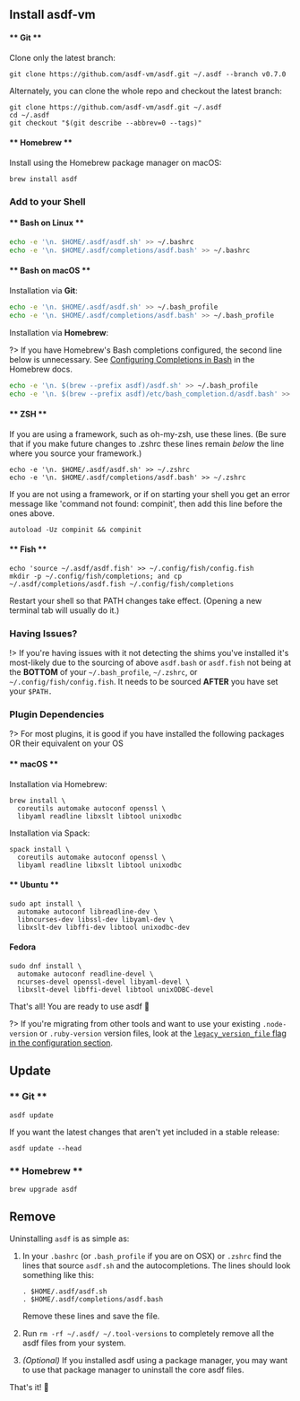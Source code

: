 ## Install asdf-vm

<!-- tabs:start -->

#### ** Git **

Clone only the latest branch:

```shell
git clone https://github.com/asdf-vm/asdf.git ~/.asdf --branch v0.7.0
```

Alternately, you can clone the whole repo and checkout the latest branch:

```shell
git clone https://github.com/asdf-vm/asdf.git ~/.asdf
cd ~/.asdf
git checkout "$(git describe --abbrev=0 --tags)"
```

#### ** Homebrew **

Install using the Homebrew package manager on macOS:

```shell
brew install asdf
```

<!-- tabs:end -->

### Add to your Shell

<!-- tabs:start -->

#### ** Bash on Linux **

```bash
echo -e '\n. $HOME/.asdf/asdf.sh' >> ~/.bashrc
echo -e '\n. $HOME/.asdf/completions/asdf.bash' >> ~/.bashrc
```

#### ** Bash on macOS **

Installation via **Git**:

```bash
echo -e '\n. $HOME/.asdf/asdf.sh' >> ~/.bash_profile
echo -e '\n. $HOME/.asdf/completions/asdf.bash' >> ~/.bash_profile
```

Installation via **Homebrew**:

?> If you have Homebrew's Bash completions configured, the second line below is
unnecessary. See [Configuring Completions
in Bash](https://docs.brew.sh/Shell-Completion#configuring-completions-in-bash)
in the Homebrew docs.

```bash
echo -e '\n. $(brew --prefix asdf)/asdf.sh' >> ~/.bash_profile
echo -e '\n. $(brew --prefix asdf)/etc/bash_completion.d/asdf.bash' >> ~/.bash_profile
```

#### ** ZSH **

If you are using a framework, such as oh-my-zsh, use these lines. (Be sure
that if you make future changes to .zshrc these lines remain _below_ the line
where you source your framework.)

```shell
echo -e '\n. $HOME/.asdf/asdf.sh' >> ~/.zshrc
echo -e '\n. $HOME/.asdf/completions/asdf.bash' >> ~/.zshrc
```

If you are not using a framework, or if on starting your shell you get an
error message like 'command not found: compinit', then add this line before
the ones above.

```shell
autoload -Uz compinit && compinit
```

#### ** Fish **

```shell
echo 'source ~/.asdf/asdf.fish' >> ~/.config/fish/config.fish
mkdir -p ~/.config/fish/completions; and cp ~/.asdf/completions/asdf.fish ~/.config/fish/completions
```

<!-- tabs:end -->

Restart your shell so that PATH changes take effect. (Opening a new terminal
tab will usually do it.)

### Having Issues?

!> If you're having issues with it not detecting the shims you've installed it's most-likely due to the sourcing of above `asdf.bash` or `asdf.fish` not being at the **BOTTOM** of your `~/.bash_profile`, `~/.zshrc`, or `~/.config/fish/config.fish`. It needs to be sourced **AFTER** you have set your `$PATH.`

### Plugin Dependencies

?> For most plugins, it is good if you have installed the following packages OR their equivalent on your OS

<!-- tabs:start -->

#### ** macOS **

Installation via Homebrew:

```shell
brew install \
  coreutils automake autoconf openssl \
  libyaml readline libxslt libtool unixodbc
```

Installation via Spack:

```shell
spack install \
  coreutils automake autoconf openssl \
  libyaml readline libxslt libtool unixodbc
```

#### ** Ubuntu **

```shell
sudo apt install \
  automake autoconf libreadline-dev \
  libncurses-dev libssl-dev libyaml-dev \
  libxslt-dev libffi-dev libtool unixodbc-dev
```

#### **Fedora**

```shell
sudo dnf install \
  automake autoconf readline-devel \
  ncurses-devel openssl-devel libyaml-devel \
  libxslt-devel libffi-devel libtool unixODBC-devel
```

<!-- tabs:end -->

That's all! You are ready to use asdf 🎉

?> If you're migrating from other tools and want to use your existing `.node-version` or `.ruby-version` version files, look at the [`legacy_version_file` flag in the configuration section](core-configuration?id=homeasdfrc).

## Update

<!-- tabs:start -->

### ** Git **

```shell
asdf update
```

If you want the latest changes that aren't yet included in a stable release:

```shell
asdf update --head
```

### ** Homebrew **

```shell
brew upgrade asdf
```

<!-- tabs:end -->

## Remove

Uninstalling `asdf` is as simple as:

1.  In your `.bashrc` (or `.bash_profile` if you are on OSX) or `.zshrc` find the lines that source `asdf.sh` and the autocompletions. The lines should look something like this:

    ```shell
    . $HOME/.asdf/asdf.sh
    . $HOME/.asdf/completions/asdf.bash
    ```

    Remove these lines and save the file.

2.  Run `rm -rf ~/.asdf/ ~/.tool-versions` to completely remove all the asdf
    files from your system.

3.  _(Optional)_ If you installed asdf using a package manager, you may want to use
    that package manager to uninstall the core asdf files.

That's it! 🎉
